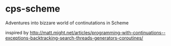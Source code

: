 # cps-scheme
Adventures into bizzare world of continutations in Scheme

inspired by http://matt.might.net/articles/programming-with-continuations--exceptions-backtracking-search-threads-generators-coroutines/
